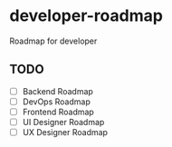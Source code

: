 # developer-roadmap
Roadmap for developer


## TODO

- [ ] Backend Roadmap
- [ ] DevOps Roadmap
- [ ] Frontend Roadmap
- [ ] UI Designer Roadmap
- [ ] UX Designer Roadmap
